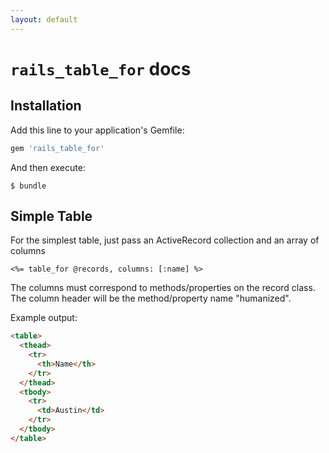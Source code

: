 ```yaml
---
layout: default
---
```


# `rails_table_for` docs

## Installation

Add this line to your application's Gemfile:

```ruby
gem 'rails_table_for'
```

And then execute:

```
$ bundle
```

## Simple Table

For the simplest table, just pass an ActiveRecord collection and an array of columns
```
<%= table_for @records, columns: [:name] %>
```

The columns must correspond to methods/properties on the record class.  The column header
will be the method/property name "humanized".

Example output:
```html
<table>
  <thead>
    <tr>
      <th>Name</th>
    </tr>
  </thead>
  <tbody>
    <tr>
      <td>Austin</td>
    </tr>
  </tbody>
</table>
```